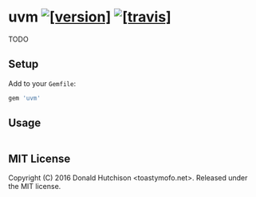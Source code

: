 # uvm [![[version]](https://badge.fury.io/rb/uvm.svg)](http://badge.fury.io/rb/uvm)  [![[travis]](https://travis-ci.org/rkachowski/uvm.png)](https://travis-ci.org/rkachowski/uvm)

TODO


## Setup

Add to your `Gemfile`:

```ruby
gem 'uvm'
```


## Usage

```ruby
```


## MIT License

Copyright (C) 2016 Donald Hutchison <toastymofo.net>. Released under the MIT license.
